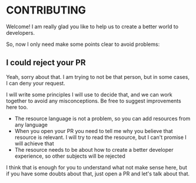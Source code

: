 # CONTRIBUTING

Welcome! I am really glad you like to help us to create a better world to developers.

So, now I only need make some points clear to avoid problems:

## I could reject your PR

Yeah, sorry about that. I am trying to not be that person, but in some cases, I can deny your request. 

I will write some principles I will use to decide that, and we can work together to avoid any misconceptions. Be free to suggest improvements here too.

- The resource language is not a problem, so you can add resources from any language
- When you open your PR you need to tell me why you believe that resource is relevant. I will try to read the resource, but I can't promise I will achieve that
- The resource needs to be about how to create a better developer experience, so other subjects will be rejected


I think that is enough for you to understand what not make sense here, but if you have some doubts about that, just open a PR and let's talk about that.
